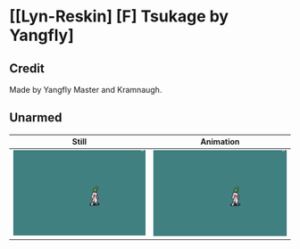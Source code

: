 # [\[Lyn-Reskin\] \[F\] Tsukage by Yangfly]

## Credit

Made by Yangfly Master and Kramnaugh.
	
## Unarmed

| Still | Animation |
| :---: | :-------: |
| ![Unarmed still](./Unarmed_000.png) | ![Unarmed animation](./Unarmed.gif) |
